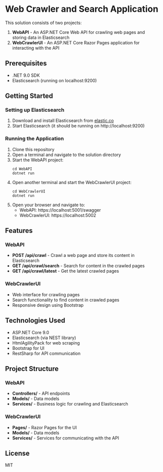# Web Crawler and Search Application

This solution consists of two projects:
1. **WebAPI** - An ASP.NET Core Web API for crawling web pages and storing data in Elasticsearch
2. **WebCrawlerUI** - An ASP.NET Core Razor Pages application for interacting with the API

## Prerequisites

- .NET 9.0 SDK
- Elasticsearch (running on localhost:9200)

## Getting Started

### Setting up Elasticsearch

1. Download and install Elasticsearch from [elastic.co](https://www.elastic.co/downloads/elasticsearch)
2. Start Elasticsearch (it should be running on http://localhost:9200)

### Running the Application

1. Clone this repository
2. Open a terminal and navigate to the solution directory
3. Start the WebAPI project:
   ```
   cd WebAPI
   dotnet run
   ```
4. Open another terminal and start the WebCrawlerUI project:
   ```
   cd WebCrawlerUI
   dotnet run
   ```
5. Open your browser and navigate to:
   - WebAPI: https://localhost:5001/swagger
   - WebCrawlerUI: https://localhost:5002

## Features

### WebAPI

- **POST /api/crawl** - Crawl a web page and store its content in Elasticsearch
- **GET /api/crawl/search** - Search for content in the crawled pages
- **GET /api/crawl/latest** - Get the latest crawled pages

### WebCrawlerUI

- Web interface for crawling pages
- Search functionality to find content in crawled pages
- Responsive design using Bootstrap

## Technologies Used

- ASP.NET Core 9.0
- Elasticsearch (via NEST library)
- HtmlAgilityPack for web scraping
- Bootstrap for UI
- RestSharp for API communication

## Project Structure

### WebAPI

- **Controllers/** - API endpoints
- **Models/** - Data models
- **Services/** - Business logic for crawling and Elasticsearch

### WebCrawlerUI

- **Pages/** - Razor Pages for the UI
- **Models/** - Data models
- **Services/** - Services for communicating with the API

## License

MIT 